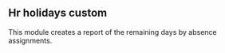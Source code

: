 Hr holidays custom
---------------------------
This module creates a report of the remaining days by absence assignments.